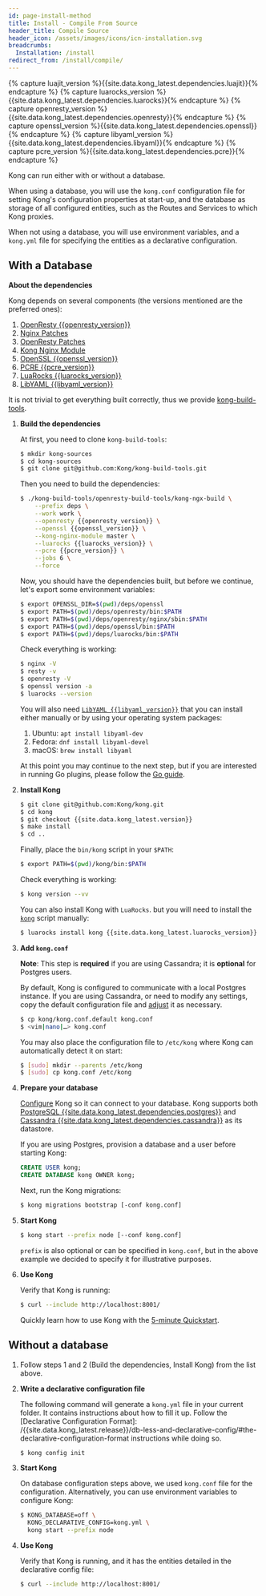```yaml
---
id: page-install-method
title: Install - Compile From Source
header_title: Compile Source
header_icon: /assets/images/icons/icn-installation.svg
breadcrumbs:
  Installation: /install
redirect_from: /install/compile/
---
```


{% capture luajit_version %}{{site.data.kong_latest.dependencies.luajit}}{% endcapture %}
{% capture luarocks_version %}{{site.data.kong_latest.dependencies.luarocks}}{% endcapture %}
{% capture openresty_version %}{{site.data.kong_latest.dependencies.openresty}}{% endcapture %}
{% capture openssl_version %}{{site.data.kong_latest.dependencies.openssl}}{% endcapture %}
{% capture libyaml_version %}{{site.data.kong_latest.dependencies.libyaml}}{% endcapture %}
{% capture pcre_version %}{{site.data.kong_latest.dependencies.pcre}}{% endcapture %}

Kong can run either with or without a database.

When using a database, you will use the `kong.conf` configuration file for setting Kong's
configuration properties at start-up, and the database as storage of all configured entities,
such as the Routes and Services to which Kong proxies.

When not using a database, you will use environment variables, and a `kong.yml`
file for specifying the entities as a declarative configuration.

## With a Database

**About the dependencies**

Kong depends on several components (the versions mentioned are the preferred ones):
1. [OpenResty {{openresty_version}}](https://openresty.org/en/installation.html)
2. [Nginx Patches](https://github.com/Kong/kong-build-tools/tree/master/openresty-build-tools/patches)
3. [OpenResty Patches](https://github.com/Kong/kong-build-tools/tree/master/openresty-patches/patches/{{openresty_version}})
4. [Kong Nginx Module](https://github.com/Kong/lua-kong-nginx-module/)
5. [OpenSSL {{openssl_version}}](https://www.openssl.org/)
6. [PCRE {{pcre_version}}](http://www.pcre.org/)
7. [LuaRocks {{luarocks_version}}](https://github.com/luarocks/luarocks/wiki/Download)
8. [LibYAML {{libyaml_version}}](https://pyyaml.org/wiki/LibYAML)
    
It is not trivial to get everything built correctly, thus we provide
[kong-build-tools](https://github.com/Kong/kong-build-tools/).
    
1. **Build the dependencies** 

   At first, you need to clone `kong-build-tools`:
   
   ```bash
   $ mkdir kong-sources
   $ cd kong-sources
   $ git clone git@github.com:Kong/kong-build-tools.git
   ```
   
   Then you need to build the dependencies:
   
   ```bash
   $ ./kong-build-tools/openresty-build-tools/kong-ngx-build \
       --prefix deps \
       --work work \
       --openresty {{openresty_version}} \
       --openssl {{openssl_version}} \
       --kong-nginx-module master \
       --luarocks {{luarocks_version}} \
       --pcre {{pcre_version}} \
       --jobs 6 \
       --force
   ```
   
   Now, you should have the dependencies built, but before we continue,
   let's export some environment variables:
   
   ```bash
   $ export OPENSSL_DIR=$(pwd)/deps/openssl
   $ export PATH=$(pwd)/deps/openresty/bin:$PATH
   $ export PATH=$(pwd)/deps/openresty/nginx/sbin:$PATH
   $ export PATH=$(pwd)/deps/openssl/bin:$PATH
   $ export PATH=$(pwd)/deps/luarocks/bin:$PATH
   ```
   
   Check everything is working:
   
   ```bash
   $ nginx -V
   $ resty -v
   $ openresty -V
   $ openssl version -a
   $ luarocks --version
   ```
   
   You will also need [`LibYAML {{libyaml_version}}`](https://pyyaml.org/wiki/LibYAML)
   that you can install either manually or by using your operating system packages:
   1. Ubuntu: `apt install libyaml-dev`
   2. Fedora: `dnf install libyaml-devel`
   3. macOS: `brew install libyaml`
   
   At this point you may continue to the next step, but if you are interested in
   running Go plugins, please follow the [Go guide][go].
   
2. **Install Kong**

    ```bash
    $ git clone git@github.com:Kong/kong.git
    $ cd kong
    $ git checkout {{site.data.kong_latest.version}}
    $ make install
    $ cd ..
    ```

    Finally, place the `bin/kong` script in your `$PATH`:
    
    ```bash
    $ export PATH=$(pwd)/kong/bin:$PATH
    ``` 
   
    Check everything is working:
    
    ```bash
    $ kong version --vv
    ```
   
    You can also install Kong with `LuaRocks`. but you will need to install
    the [`kong`](https://github.com/Kong/kong/blob/master/bin/kong) script
    manually:
    
    ```bash
    $ luarocks install kong {{site.data.kong_latest.luarocks_version}}
    ```
   
3. **Add `kong.conf`**

    **Note**: This step is **required** if you are using Cassandra; it is **optional** for Postgres users.

    By default, Kong is configured to communicate with a local Postgres instance.
    If you are using Cassandra, or need to modify any settings, copy the default
    configuration file and [adjust][configuration] it as necessary.
    
    ```bash
    $ cp kong/kong.conf.default kong.conf
    $ <vim|nano|…> kong.conf
    ```
    
    You may also place the configuration file to `/etc/kong` where Kong can automatically detect it
    on start:   
    
    ```bash
    $ [sudo] mkdir --parents /etc/kong
    $ [sudo] cp kong.conf /etc/kong
    ```

4. **Prepare your database**

    [Configure][configuration] Kong so it can connect to your database. Kong
    supports both [PostgreSQL {{site.data.kong_latest.dependencies.postgres}}](http://www.postgresql.org/)
    and [Cassandra {{site.data.kong_latest.dependencies.cassandra}}](http://cassandra.apache.org/)
    as its datastore.

    If you are using Postgres, provision a database and a user before starting Kong:

    ```sql
    CREATE USER kong;
    CREATE DATABASE kong OWNER kong;
    ```

    Next, run the Kong migrations:

    ```bash
    $ kong migrations bootstrap [-conf kong.conf]
    ```

5. **Start Kong**

    ```bash
    $ kong start --prefix node [--conf kong.conf]
    ```
   
    `prefix` is also optional or can be specified in `kong.conf`, but in the above
    example we decided to specify it for illustrative purposes.

6. **Use Kong**

    Verify that Kong is running:

    ```bash
    $ curl --include http://localhost:8001/
    ```

    Quickly learn how to use Kong with the [5-minute Quickstart](/latest/getting-started/quickstart).

## Without a database

1. Follow steps 1 and 2 (Build the dependencies, Install Kong) from the list above.

2. **Write a declarative configuration file**

    The following command will generate a `kong.yml` file in your current folder.
    It contains instructions about how to fill it up. Follow the
    [Declarative Configuration Format]: /{{site.data.kong_latest.release}}/db-less-and-declarative-config/#the-declarative-configuration-format
    instructions while doing so.

    ``` bash
    $ kong config init
    ```

3. **Start Kong**

    On database configuration steps above, we used `kong.conf` file for the configuration.
    Alternatively, you can use environment variables to configure Kong: 

    ```bash
    $ KONG_DATABASE=off \
      KONG_DECLARATIVE_CONFIG=kong.yml \
      kong start --prefix node
    ```

4. **Use Kong**

    Verify that Kong is running, and it has the entities detailed in the declarative config file:

    ```bash
    $ curl --include http://localhost:8001/
    ```

[configuration]: /{{site.data.kong_latest.release}}/configuration#database
[go]: /{{site.data.kong_latest.release}}/go
